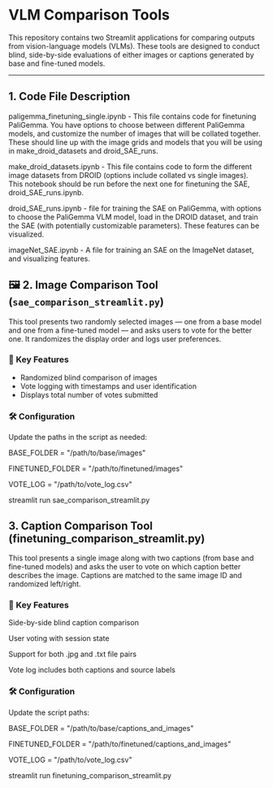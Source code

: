 # VLM Comparison Tools

This repository contains two Streamlit applications for comparing outputs from vision-language models (VLMs). These tools are designed to conduct blind, side-by-side evaluations of either images or captions generated by base and fine-tuned models.

---

## 1. Code File Description 

paligemma_finetuning_single.ipynb - This file contains code for finetuning PaliGemma. You have options to choose between different PaliGemma models, and customize the number of images that will be collated together. These should line up with the image grids and models that you will be using in make_droid_datasets and droid_SAE_runs.

make_droid_datasets.ipynb - This file contains code to form the different image datasets from DROID (options include collated vs single images). This notebook should be run before the next one for finetuning the SAE, droid_SAE_runs.ipynb.

droid_SAE_runs.ipynb - file for training the SAE on PaliGemma, with options to choose the PaliGemma VLM model, load in the DROID dataset, and train the SAE (with potentially customizable parameters). These features can be visualized.

imageNet_SAE.ipynb - A file for training an SAE on the ImageNet dataset, and visualizing features.


## 🖼️ 2. Image Comparison Tool (`sae_comparison_streamlit.py`)

This tool presents two randomly selected images — one from a base model and one from a fine-tuned model — and asks users to vote for the better one. It randomizes the display order and logs user preferences.

### 🔧 Key Features

- Randomized blind comparison of images  
- Vote logging with timestamps and user identification  
- Displays total number of votes submitted  

### 🛠️ Configuration

Update the paths in the script as needed:

BASE_FOLDER = "/path/to/base/images"

FINETUNED_FOLDER = "/path/to/finetuned/images"

VOTE_LOG = "/path/to/vote_log.csv"

streamlit run sae_comparison_streamlit.py

## 3. Caption Comparison Tool (finetuning_comparison_streamlit.py)
This tool presents a single image along with two captions (from base and fine-tuned models) and asks the user to vote on which caption better describes the image. Captions are matched to the same image ID and randomized left/right.

### 🔧 Key Features
Side-by-side blind caption comparison

User voting with session state

Support for both .jpg and .txt file pairs

Vote log includes both captions and source labels

### 🛠️ Configuration
Update the script paths:

BASE_FOLDER = "/path/to/base/captions_and_images"

FINETUNED_FOLDER = "/path/to/finetuned/captions_and_images"

VOTE_LOG = "/path/to/vote_log.csv"

streamlit run finetuning_comparison_streamlit.py
